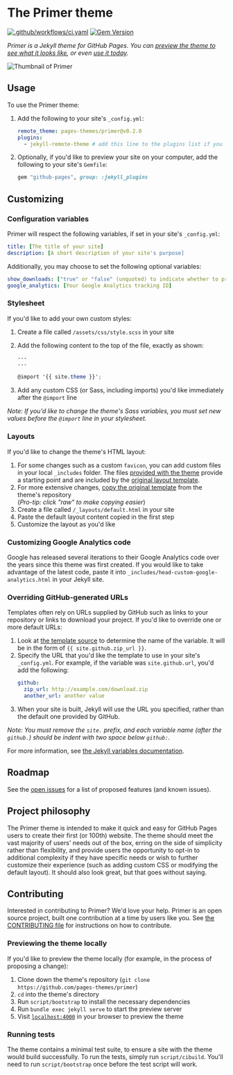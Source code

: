 # The Primer theme

[![.github/workflows/ci.yaml](https://github.com/pages-themes/primer/actions/workflows/ci.yaml/badge.svg)](https://github.com/pages-themes/primer/actions/workflows/ci.yaml) [![Gem Version](https://badge.fury.io/rb/jekyll-theme-primer.svg)](https://badge.fury.io/rb/jekyll-theme-primer)

_Primer is a Jekyll theme for GitHub Pages. You can [preview the theme to see what it looks like](http://pages-themes.github.io/primer), or even [use it today](#usage)._

![Thumbnail of Primer](thumbnail.png)

## Usage

To use the Primer theme:

1. Add the following to your site's `_config.yml`:

   ```yml
   remote_theme: pages-themes/primer@v0.2.0
   plugins:
     - jekyll-remote-theme # add this line to the plugins list if you already have one
   ```

2. Optionally, if you'd like to preview your site on your computer, add the following to your site's `Gemfile`:

   ```ruby
   gem "github-pages", group: :jekyll_plugins
   ```

## Customizing

### Configuration variables

Primer will respect the following variables, if set in your site's `_config.yml`:

```yml
title: [The title of your site]
description: [A short description of your site's purpose]
```

Additionally, you may choose to set the following optional variables:

```yml
show_downloads: ["true" or "false" (unquoted) to indicate whether to provide a download URL]
google_analytics: [Your Google Analytics tracking ID]
```

### Stylesheet

If you'd like to add your own custom styles:

1. Create a file called `/assets/css/style.scss` in your site
2. Add the following content to the top of the file, exactly as shown:

   ```scss
   ---
   ---

   @import '{{ site.theme }}';
   ```

3. Add any custom CSS (or Sass, including imports) you'd like immediately after the `@import` line

_Note: If you'd like to change the theme's Sass variables, you must set new values before the `@import` line in your stylesheet._

### Layouts

If you'd like to change the theme's HTML layout:

1. For some changes such as a custom `favicon`, you can add custom files in your local `_includes` folder. The files [provided with the theme](https://github.com/pages-themes/primer/tree/master/_includes) provide a starting point and are included by the [original layout template](https://github.com/pages-themes/primer/blob/master/_layouts/default.html).
2. For more extensive changes, [copy the original template](https://github.com/pages-themes/primer/blob/master/_layouts/default.html) from the theme's repository<br />(_Pro-tip: click "raw" to make copying easier_)
3. Create a file called `/_layouts/default.html` in your site
4. Paste the default layout content copied in the first step
5. Customize the layout as you'd like

### Customizing Google Analytics code

Google has released several iterations to their Google Analytics code over the years since this theme was first created. If you would like to take advantage of the latest code, paste it into `_includes/head-custom-google-analytics.html` in your Jekyll site.

### Overriding GitHub-generated URLs

Templates often rely on URLs supplied by GitHub such as links to your repository or links to download your project. If you'd like to override one or more default URLs:

1. Look at [the template source](https://github.com/pages-themes/primer/blob/master/_layouts/default.html) to determine the name of the variable. It will be in the form of `{{ site.github.zip_url }}`.
2. Specify the URL that you'd like the template to use in your site's `_config.yml`. For example, if the variable was `site.github.url`, you'd add the following:
   ```yml
   github:
     zip_url: http://example.com/download.zip
     another_url: another value
   ```
3. When your site is built, Jekyll will use the URL you specified, rather than the default one provided by GitHub.

_Note: You must remove the `site.` prefix, and each variable name (after the `github.`) should be indent with two space below `github:`._

For more information, see [the Jekyll variables documentation](https://jekyllrb.com/docs/variables/).

## Roadmap

See the [open issues](https://github.com/pages-themes/primer/issues) for a list of proposed features (and known issues).

## Project philosophy

The Primer theme is intended to make it quick and easy for GitHub Pages users to create their first (or 100th) website. The theme should meet the vast majority of users' needs out of the box, erring on the side of simplicity rather than flexibility, and provide users the opportunity to opt-in to additional complexity if they have specific needs or wish to further customize their experience (such as adding custom CSS or modifying the default layout). It should also look great, but that goes without saying.

## Contributing

Interested in contributing to Primer? We'd love your help. Primer is an open source project, built one contribution at a time by users like you. See [the CONTRIBUTING file](docs/CONTRIBUTING.md) for instructions on how to contribute.

### Previewing the theme locally

If you'd like to preview the theme locally (for example, in the process of proposing a change):

1. Clone down the theme's repository (`git clone https://github.com/pages-themes/primer`)
2. `cd` into the theme's directory
3. Run `script/bootstrap` to install the necessary dependencies
4. Run `bundle exec jekyll serve` to start the preview server
5. Visit [`localhost:4000`](http://localhost:4000) in your browser to preview the theme

### Running tests

The theme contains a minimal test suite, to ensure a site with the theme would build successfully. To run the tests, simply run `script/cibuild`. You'll need to run `script/bootstrap` once before the test script will work.
